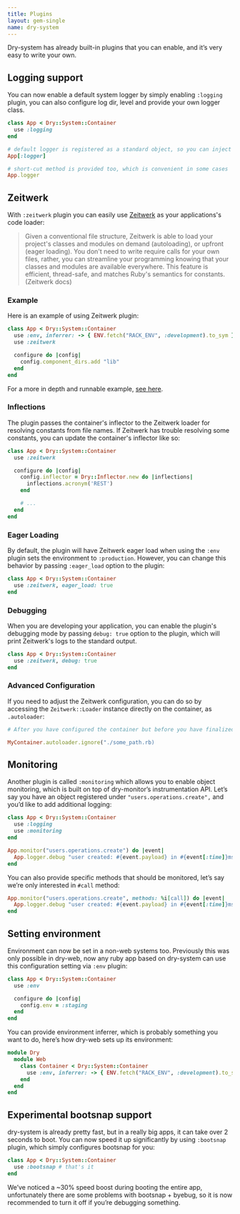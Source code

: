 ```yaml
---
title: Plugins
layout: gem-single
name: dry-system
---
```


Dry-system has already built-in plugins that you can enable, and it’s very easy to write your own. 

## Logging support

You can now enable a default system logger by simply enabling `:logging` plugin, you can also configure log dir, level and provide your own logger class.

```ruby
class App < Dry::System::Container
  use :logging
end

# default logger is registered as a standard object, so you can inject it via auto-injection
App[:logger]

# short-cut method is provided too, which is convenient in some cases
App.logger           
```

## Zeitwerk

With `:zeitwerk` plugin you can easily use [Zeitwerk](https://github.com/fxn/zeitwerk) as your applications's code loader:

> Given a conventional file structure, Zeitwerk is able to load your project's classes and modules on demand (autoloading), or upfront (eager loading). You don't need to write require calls for your own files, rather, you can streamline your programming knowing that your classes and modules are available everywhere. This feature is efficient, thread-safe, and matches Ruby's semantics for constants. (Zeitwerk docs)

### Example

Here is an example of using Zeitwerk plugin:

```ruby
class App < Dry::System::Container
  use :env, inferrer: -> { ENV.fetch("RACK_ENV", :development).to_sym }
  use :zeitwerk

  configure do |config|
    config.component_dirs.add "lib"
  end
end
```

For a more in depth and runnable example, [see here](https://github.com/dry-rb/dry-system/tree/master/examples/zeitwerk).

### Inflections

The plugin passes the container's inflector to the Zeitwerk loader for resolving constants from file names. If Zeitwerk has trouble resolving some constants, you can update the container's inflector like so:

```ruby
class App < Dry::System::Container
  use :zeitwerk

  configure do |config|
    config.inflector = Dry::Inflector.new do |inflections|
      inflections.acronym('REST')
    end

    # ...
  end
end
```

### Eager Loading

By default, the plugin will have Zeitwerk eager load when using the `:env` plugin sets the environment to `:production`. However, you can change this behavior by passing `:eager_load` option to the plugin:

```ruby
class App < Dry::System::Container
  use :zeitwerk, eager_load: true
end
```

### Debugging

When you are developing your application, you can enable the plugin's debugging mode by passing `debug: true` option to the plugin, which will print Zeitwerk's logs to the standard output.

```ruby
class App < Dry::System::Container
  use :zeitwerk, debug: true
end
```

### Advanced Configuration

If you need to adjust the Zeitwerk configuration, you can do so by accessing the `Zeitwerk::Loader` instance directly on the container, as `.autoloader`:

```ruby
# After you have configured the container but before you have finalized it

MyContainer.autoloader.ignore("./some_path.rb)
```

## Monitoring

Another plugin is called `:monitoring` which allows you to enable object monitoring, which is built on top of dry-monitor’s instrumentation API. Let’s say you have an object registered under `"users.operations.create",` and you’d like to add additional logging:

```ruby
class App < Dry::System::Container
  use :logging
  use :monitoring
end

App.monitor("users.operations.create") do |event|
  App.logger.debug "user created: #{event.payload} in #{event[:time]}ms"
end
```

You can also provide specific methods that should be monitored, let’s say we’re only interested in `#call` method:

```ruby
App.monitor("users.operations.create", methods: %i[call]) do |event|
  App.logger.debug "user created: #{event.payload} in #{event[:time]}ms"
end
```

## Setting environment

Environment can now be set in a non-web systems too. Previously this was only possible in dry-web, now any ruby app based on dry-system can use this configuration setting via `:env` plugin:

```ruby
class App < Dry::System::Container
  use :env

  configure do |config|
    config.env = :staging
  end
end
```

You can provide environment inferrer, which is probably something you want to do, here’s how dry-web sets up its environment:

```ruby
module Dry
  module Web
    class Container < Dry::System::Container
      use :env, inferrer: -> { ENV.fetch("RACK_ENV", :development).to_sym }
    end
  end
end
```

## Experimental bootsnap support

dry-system is already pretty fast, but in a really big apps, it can take over 2 seconds to boot. You can now speed it up significantly by using `:bootsnap` plugin, which simply configures bootsnap for you:

```ruby
class App < Dry::System::Container
  use :bootsnap # that's it
end
```

We’ve noticed a ~30% speed boost during booting the entire app, unfortunately there are some problems with bootsnap + byebug, so it is now recommended to turn it off if you’re debugging something.
